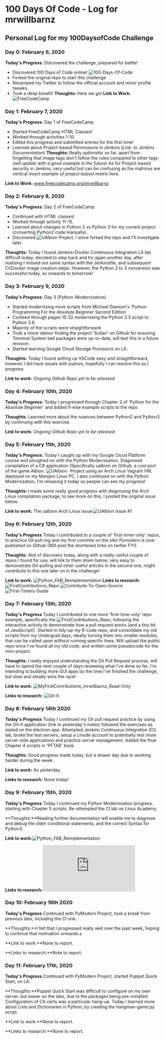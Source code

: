 # 100 Days Of Code - Log for mrwillbarnz

## Personal Log for my 100DaysofCode Challenge

### Day 0: February 6, 2020

**Today's Progress**: Discovered the challenge, prepared for battle!

- Discovered 100 Days of Code online! ![100-Days-Of-Code](https://www.100daysofcode.com/)
- Forked the original repo to start this challenge
- Revamped my Twitter to follow the official account and minor profile tweaks.
- Took a deep breath!
**Thoughts:** Here we go!
**Link to Work:** ![FreeCodeCamp](www.freecodecamp.org/mrwillbarnz)

### Day 1: February 7, 2020

**Today's Progress**: Day 1 of FreeCodeCamp

- Started FreeCodeCamp HTML Classes!
- Worked through activities 1-10.
- Edited this progress and submitted entries for the first time!
- Learned about Project-based Permissions in Jenkins (*Link: to Jenkins Documentation*)
**Thoughts:** Really optimisitic so far, apart from forgetting that image tags don't follow the rules compared to other tags *(will update with a good example in the future)* As for Project-based security in Jenkins, very useful but can be confusing as the matrices are vertical *insert example of project-based matrix here*.

**Link to Work:** www.freecodecamp.org/mrwillbarnz

### Day 2: February 8, 2020

**Today's Progress**: Day 2 of FreeCodeCamp

- Continued with HTML classes!
- Worked through activity 11-15.
- Learned about changes in Python 2 vs Python 3 for my current project (converting Python2 code manually).
- Discovered ![UAlbion Project](https://github.com/csinkers/ualbion), I since forked the repo and I'll investigate later.

**Thoughts:** Today I found Jenkins-Docker Continuous Integration LA lab difficult today, decided to step back and try again another day, after realising I missed out some syntax with the Jenkinsfile, and subsequent CI/Docker image creation steps. However, the Python 2 to 3 conversion was successful today, so onwards to tomorrow!

### Day 3: February 9, 2020

**Today's Progress**: Day 3 (Python-Modernization)

- Started modernizing more scripts from Michael Dawson's 'Python Programming For the Absolute Beginner Second Edition'
- Combed through pages 15-32 modernising the Python 2.3 script to Python 3.8.
- Majority of the scripts were straightforward.
- Took a minor detour finding the project 'Sultan' on Github for ensuring Terminal System bell packages were up-to-date, will test this in a future revision.
- Started learning Google Cloud Storage Provisions on LA.

**Thoughts:** Today I found setting up VSCode easy and straightforward, however I did have issues with pyenvs, hopefully I can resolve this as I progress.

**Link to work:** *Ongoing Github Repo yet to be released*

### Day 4: February 10th, 2020

**Today's Progress:**
Today I progressed through Chapter 2 of 'Python for the Absolute Beginner' and added if-else example scripts to the repo.

**Thoughts:** Learned more about the nuances between Python2 and Python3 by continuing with this exercise.

**Link to work:** *Ongoing Github Repo yet to be released*

### Day 5: February 11th, 2020

**Today's Progress:** Today I caught up with my Google Cloud Platform course and ploughed on with the Python Modernisation. Diagnosed compilation of a C# application (Specifically ualbion on Github, a cool port of the game Albion. ![UAlbion -Project](https://github.com/csinkers/ualbion) using an Arch Linux Vagrant VM, deployed on my Manjaro Linux PC. I also continued on with the Python Modernization, I'm releasing it today so people can see my progress!

**Thoughts:** I made some really good progress with diagnosing the Arch Linux compilation package, to see more on this, I posted the original issue below.

**Link to work:**  The ualbion Arch Linux issue:![UAlbion Issue #1](https://github.com/csinkers/ualbion/issues/1)

### Day 6: February 12th, 2020

**Today's Progress** Today I contributed to a couple of 'first-timer-only' repos, to practice Git pull-ing and my first commits on the site! Pymodern is now published on Github (Will post the shortened links on twitter FYI).

**Thoughts:** Alot of discovery today, along with a really useful couple of repos I found for use, will link to them down below, very easy to demonstrate Git-pulling and other useful articles in the second one, might contribute to this one later on in the challenge!

**Link to work:** ![Python_FAB_Reimplementation](https://www.github.com/mrwillbarnz/Python_FAB_Reimplementation)
**Links to research:** ![FirstContributions_Repo](https://github.com/firstcontributions/first-contributions) ![Contribute-To-Open-Source](https://github.com/danthareja/contribute-to-open-source) ![First-Timers-Guide](https://github.com/the-ethan-hunt/first-timers-guide)

### Day 7: February 13th, 2020

**Today's Progress** Today I contributed to one more 'first-time-only' repo example, specifically the ![FirstContributions_Repo](https://github.com/firstcontributions/first-contributions), following the interactive activity to demonstrate how a pull request works (and a tiny bit of JavaScript!). Started to tidy-up my R-code repo, and consolidate my old scripts from my Undergrad days, ideally turning them into smaller modules, that can be called upon without running specific lines. Will upload the public repo once I've found all my old code, and written some pseudocode for the mini-project.

**Thoughts:** I really enjoyed understanding the Git Pull Request process, will have to spend the next couple of days reviewing what I've done so far. I'm intending to building more GUI apps by the time I've finished the challenge, but slow and steady wins the race!

**Link to work:** ![MyFirstContributions_mrwillbarnz_Read-Only](https://github.com/mrwillbarnz/firstcontributions/)

**Links to research:** ![Git-It](https://github.com/jlord/git-it-electron)

### Day 8: February 14th 2020

**Today's Progress** Today I continued my Git pull request practice by using the Git-It application (link in yesterday's notes) followed the exercises as stated on the electron-app. Attempted Jenkins Continuous Integration (CI) lab, broke the test servers, setup a Linode account to potentially test more server-side applications and practice server management. Added the final Chapter 4 scripts in 'PFTAB' book.

**Thoughts:** Good progress made today, but a slower day due to working harder during the week.

**Link to work:** As yesterday.

**Links to research:** None today!

### Day 9: February 15th, 2020

**Today's Progress** Today I continued my Python Modernisation progress, starting with Chapter 5 scripts. Re-attempted the CI lab on Linux Academy.

**Thoughts:**Reading further documentation will enable me to diagnose and debug the older conditional statements, and the correct Syntax for Python3.

**Link to work:**![Python_FAB_Reimplementation](https://www.github.com/mrwillbarnz/Python_FAB_Reimplementation)

**Links to research:**![Python3_Conditional_Statements](https://www.python-course.eu/python3_conditional_statements.php)

### Day 10: February 16th 2020

**Today's Progress** Continued with PyModern Project, took a break from previous labs, including the CI one.

**Thoughts:**I felt that I progressed really well over the past week, hoping to continue that motivation onwards.s

**Link to work:**None to report.

**Links to research:**Note to report.
### Day 11: February 17th, 2020

**Today's Progress** Continued with PyModern Project, started Puppet Quick Start, on LA.

**Thoughts:**Puppet Quick Start was difficult to configure on my own server, but easier on the labs, due to the packages being pre-installed. Configuration of CA certs was a particular hang-up. Today I learned more about Lists and Dictionaries in Python, by creating the hangman-game.py script.

**Link to work:**None to report.

**Links to research:**None to report.

[//]: # (### Day 12: February 18th 2020)
[//]: # (**Today's Progress**)
[//]: # (**Thoughts:**)
[//]: # (**Link to work:**)
[//]: # (**Links to research:**)
[//]: # (### Day 13: February 19th, 2020)
[//]: # (**Today's Progress**)
[//]: # (**Thoughts:**)
[//]: # (**Link to work:**)
[//]: # (**Links to research:**)
[//]: # (### Day 14: February 20th 2020)
[//]: # (**Today's Progress**)
[//]: # (**Thoughts:**)
[//]: # (**Link to work:**)
[//]: # (**Links to research:**)
[//]: # (### Day 15: February 21th, 2020)
[//]: # (**Today's Progress**)
[//]: # (**Thoughts:**)
[//]: # (**Link to work:**)
[//]: # (**Links to research:**)
[//]: # (### Day 16: February 22nd 2020)
[//]: # (**Today's Progress**)
[//]: # (**Thoughts:**)
[//]: # (**Link to work:**)
[//]: # (**Links to research:**)
[//]: # (### Day 17: February 23rd, 2020)
[//]: # (**Today's Progress**)
[//]: # (**Thoughts:**)
[//]: # (**Link to work:**)
[//]: # (**Links to research:**)
[//]: # (### Day 18: February 24th 2020)
[//]: # (**Today's Progress**)
[//]: # (**Thoughts:**)
[//]: # (**Link to work:**)
[//]: # (**Links to research:**)
[//]: # (### Day 19: February 25th, 2020)
[//]: # (**Today's Progress**)
[//]: # (**Thoughts:**)
[//]: # (**Link to work:**)
[//]: # (**Links to research:**)
[//]: # (### Day 20: February 26th 2020)
[//]: # (**Today's Progress**)
[//]: # (**Thoughts:**)
[//]: # (**Link to work:**)
[//]: # (**Links to research:**)
[//]: # (### Day 21: February 27th, 2020)
[//]: # (**Today's Progress**)
[//]: # (**Thoughts:**)
[//]: # (**Link to work:**)
[//]: # (**Links to research:**)
[//]: # (### Day 22: February 28th 2020)
[//]: # (**Today's Progress**)
[//]: # (**Thoughts:**)
[//]: # (**Link to work:**)
[//]: # (**Links to research:**)
[//]: # (### Day 23: February 29th, 2020)
[//]: # (**Today's Progress**)
[//]: # (**Thoughts:**)
[//]: # (**Link to work:**)
[//]: # (**Links to research:**)
[//]: # (### Day 24: February 30th 2020)
[//]: # (**Today's Progress**)
[//]: # (**Thoughts:**)
[//]: # (**Link to work:**)
[//]: # (**Links to research:**)
[//]: # (### Day 25: February 31th, 2020)
[//]: # (**Today's Progress**)
[//]: # (**Thoughts:**)
[//]: # (**Link to work:**)
[//]: # (**Links to research:**)
[//]: # (### Day 26: March 1st 2020)
[//]: # (**Today's Progress**)
[//]: # (**Thoughts:**)
[//]: # (**Link to work:**)
[//]: # (**Links to research:**)
[//]: # (### Day 27: March 2nd, 2020)
[//]: # (**Today's Progress**)
[//]: # (**Thoughts:**)
[//]: # (**Link to work:**)
[//]: # (**Links to research:**)
[//]: # (### Day 28: March 3rd 2020)
[//]: # (**Today's Progress**)
[//]: # (**Thoughts:**)
[//]: # (**Link to work:**)
[//]: # (**Links to research:**)
[//]: # (### Day 29: March 4th, 2020)
[//]: # (**Today's Progress**)
[//]: # (**Thoughts:**)
[//]: # (**Link to work:**)
[//]: # (**Links to research:**)
[//]: # (### Day 30: March 5th 2020)
[//]: # (**Today's Progress**)
[//]: # (**Thoughts:**)
[//]: # (**Link to work:**)
[//]: # (**Links to research:**)
[//]: # (### Day 31: March 6th, 2020)
[//]: # (**Today's Progress**)
[//]: # (**Thoughts:**)
[//]: # (**Link to work:**)
[//]: # (**Links to research:**)
[//]: # (### Day 32: March 7th 2020)
[//]: # (**Today's Progress**)
[//]: # (**Thoughts:**)
[//]: # (**Link to work:**)
[//]: # (**Links to research:**)
[//]: # (### Day 33: March 8th, 2020)
[//]: # (**Today's Progress**)
[//]: # (**Thoughts:**)
[//]: # (**Link to work:**)
[//]: # (**Links to research:**)
[//]: # (### Day 34: March 9th 2020)
[//]: # (**Today's Progress**)
[//]: # (**Thoughts:**)
[//]: # (**Link to work:**)
[//]: # (**Links to research:**)
[//]: # (### Day 35: March 10th, 2020)
[//]: # (**Today's Progress**)
[//]: # (**Thoughts:**)
[//]: # (**Link to work:**)
[//]: # (**Links to research:**)
[//]: # (### Day 36: March 11th 2020)
[//]: # (**Today's Progress**)
[//]: # (**Thoughts:**)
[//]: # (**Link to work:**)
[//]: # (**Links to research:**)
[//]: # (### Day 37: March 12th, 2020)
[//]: # (**Today's Progress**)
[//]: # (**Thoughts:**)
[//]: # (**Link to work:**)
[//]: # (**Links to research:**)
[//]: # (### Day 38: March 13th 2020)
[//]: # (**Today's Progress**)
[//]: # (**Thoughts:**)
[//]: # (**Link to work:**)
[//]: # (**Links to research:**)
[//]: # (### Day 39: March 14th, 2020)
[//]: # (**Today's Progress**)
[//]: # (**Thoughts:**)
[//]: # (**Link to work:**)
[//]: # (**Links to research:**)
[//]: # (### Day 40: March 15th 2020)
[//]: # (**Today's Progress**)
[//]: # (**Thoughts:**)
[//]: # (**Link to work:**)
[//]: # (**Links to research:**)
[//]: # (### Day 41: March 15th, 2020)
[//]: # (**Today's Progress**)
[//]: # (**Thoughts:**)
[//]: # (**Link to work:**)
[//]: # (**Links to research:**)
[//]: # (### Day 42: March 16th 2020)
[//]: # (**Today's Progress**)
[//]: # (**Thoughts:**)
[//]: # (**Link to work:**)
[//]: # (**Links to research:**)
[//]: # (### Day 43: March 17th, 2020)
[//]: # (**Today's Progress**)
[//]: # (**Thoughts:**)
[//]: # (**Link to work:**)
[//]: # (**Links to research:**)
[//]: # (### Day 44: March 18th 2020)
[//]: # (**Today's Progress**)
[//]: # (**Thoughts:**)
[//]: # (**Link to work:**)
[//]: # (**Links to research:**)
[//]: # (### Day 45: March 19th, 2020)
[//]: # (**Today's Progress**)
[//]: # (**Thoughts:**)
[//]: # (**Link to work:**)
[//]: # (**Links to research:**)
[//]: # (### Day 46: March 20th 2020)
[//]: # (**Today's Progress**)
[//]: # (**Thoughts:**)
[//]: # (**Link to work:**)
[//]: # (**Links to research:**)
[//]: # (### Day 47: March 21st, 2020)
[//]: # (**Today's Progress**)
[//]: # (**Thoughts:**)
[//]: # (**Link to work:**)
[//]: # (**Links to research:**)
[//]: # (### Day 48: March 22nd 2020)
[//]: # (**Today's Progress**)
[//]: # (**Thoughts:**)
[//]: # (**Link to work:**)
[//]: # (**Links to research:**)
[//]: # (### Day 49: March 23rd, 2020)
[//]: # (**Today's Progress**)
[//]: # (**Thoughts:**)
[//]: # (**Link to work:**)
[//]: # (**Links to research:**)
[//]: # (### Day 50: March 24th 2020)
[//]: # (**Today's Progress**)
[//]: # (**Thoughts:**)
[//]: # (**Link to work:**)
[//]: # (**Links to research:**)
[//]: # (### Day 51: March 25th, 2020)
[//]: # (**Today's Progress**)
[//]: # (**Thoughts:**)
[//]: # (**Link to work:**)
[//]: # (**Links to research:**)
[//]: # (### Day 52: March 26th 2020)
[//]: # (**Today's Progress**)
[//]: # (**Thoughts:**)
[//]: # (**Link to work:**)
[//]: # (**Links to research:**)
[//]: # (### Day 53: March 27th, 2020)
[//]: # (**Today's Progress**)
[//]: # (**Thoughts:**)
[//]: # (**Link to work:**)
[//]: # (**Links to research:**)
[//]: # (### Day 54: March 28th 2020)
[//]: # (**Today's Progress**)
[//]: # (**Thoughts:**)
[//]: # (**Link to work:**)
[//]: # (**Links to research:**)
[//]: # (### Day 55: March 29th, 2020)
[//]: # (**Today's Progress**)
[//]: # (**Thoughts:**)
[//]: # (**Link to work:**)
[//]: # (**Links to research:**)
[//]: # (### Day 56: April 1st 2020)
[//]: # (**Today's Progress**)
[//]: # (**Thoughts:**)
[//]: # (**Link to work:**)
[//]: # (**Links to research:**)
[//]: # (### Day 57: April 2nd, 2020)
[//]: # (**Today's Progress**)
[//]: # (**Thoughts:**)
[//]: # (**Link to work:**)
[//]: # (**Links to research:**)
[//]: # (### Day 58: April 3rd 2020)
[//]: # (**Today's Progress**)
[//]: # (**Thoughts:**)
[//]: # (**Link to work:**)
[//]: # (**Links to research:**)
[//]: # (### Day 59: April 4th, 2020)
[//]: # (**Today's Progress**)
[//]: # (**Thoughts:**)
[//]: # (**Link to work:**)
[//]: # (**Links to research:**)
[//]: # (### Day 60: April 5th 2020)
[//]: # (**Today's Progress**)
[//]: # (**Thoughts:**)
[//]: # (**Link to work:**)
[//]: # (**Links to research:**)
[//]: # (### Day 61: April 6th, 2020)
[//]: # (**Today's Progress**)
[//]: # (**Thoughts:**)
[//]: # (**Link to work:**)
[//]: # (**Links to research:**)
[//]: # (### Day 62: April 7th 2020)
[//]: # (**Today's Progress**)
[//]: # (**Thoughts:**)
[//]: # (**Link to work:**)
[//]: # (**Links to research:**)
[//]: # (### Day 63: April 8th, 2020)
[//]: # (**Today's Progress**)
[//]: # (**Thoughts:**)
[//]: # (**Link to work:**)
[//]: # (**Links to research:**)
[//]: # (### Day 64: April 9th 2020)
[//]: # (**Today's Progress**)
[//]: # (**Thoughts:**)
[//]: # (**Link to work:**)
[//]: # (**Links to research:**)
[//]: # (### Day 65: April 10th, 2020)
[//]: # (**Today's Progress**)
[//]: # (**Thoughts:**)
[//]: # (**Link to work:**)
[//]: # (**Links to research:**)
[//]: # (### Day 66: April 11th 2020)
[//]: # (**Today's Progress**)
[//]: # (**Thoughts:**)
[//]: # (**Link to work:**)
[//]: # (**Links to research:**)
[//]: # (### Day 67: April 12th, 2020)
[//]: # (**Today's Progress**)
[//]: # (**Thoughts:**)
[//]: # (**Link to work:**)
[//]: # (**Links to research:**)
[//]: # (### Day 68: April 13th 2020)
[//]: # (**Today's Progress**)
[//]: # (**Thoughts:**)
[//]: # (**Link to work:**)
[//]: # (**Links to research:**)
[//]: # (### Day 69: April 14th, 2020)
[//]: # (**Today's Progress**)
[//]: # (**Thoughts:**)
[//]: # (**Link to work:**)
[//]: # (**Links to research:**)
[//]: # (### Day 70: April 15th 2020)
[//]: # (**Today's Progress**)
[//]: # (**Thoughts:**)
[//]: # (**Link to work:**)
[//]: # (**Links to research:**)
[//]: # (### Day 71: April 16th, 2020)
[//]: # (**Today's Progress**)
[//]: # (**Thoughts:**)
[//]: # (**Link to work:**)
[//]: # (**Links to research:**)
[//]: # (### Day 72: April 17th 2020)
[//]: # (**Today's Progress**)
[//]: # (**Thoughts:**)
[//]: # (**Link to work:**)
[//]: # (**Links to research:**)
[//]: # (### Day 73: April 18th, 2020)
[//]: # (**Today's Progress**)
[//]: # (**Thoughts:**)
[//]: # (**Link to work:**)
[//]: # (**Links to research:**)
[//]: # (### Day 74: April 19th 2020)
[//]: # (**Today's Progress**)
[//]: # (**Thoughts:**)
[//]: # (**Link to work:**)
[//]: # (**Links to research:**)
[//]: # (### Day 75: April 20th, 2020)
[//]: # (**Today's Progress**)
[//]: # (**Thoughts:**)
[//]: # (**Link to work:**)
[//]: # (**Links to research:**)
[//]: # (### Day 76: April 21st 2020)
[//]: # (**Today's Progress**)
[//]: # (**Thoughts:**)
[//]: # (**Link to work:**)
[//]: # (**Links to research:**)
[//]: # (### Day 77: April 22nd, 2020)
[//]: # (**Today's Progress**)
[//]: # (**Thoughts:**)
[//]: # (**Link to work:**)
[//]: # (**Links to research:**)
[//]: # (### Day 78: April 23rd 2020)
[//]: # (**Today's Progress**)
[//]: # (**Thoughts:**)
[//]: # (**Link to work:**)
[//]: # (**Links to research:**)
[//]: # (### Day 79: April 24th, 2020)
[//]: # (**Today's Progress**)
[//]: # (**Thoughts:**)
[//]: # (**Link to work:**)
[//]: # (**Links to research:**)
[//]: # (### Day 80: April 25th 2020)
[//]: # (**Today's Progress**)
[//]: # (**Thoughts:**)
[//]: # (**Link to work:**)
[//]: # (**Links to research:**)
[//]: # (### Day 81: April 26th, 2020)
[//]: # (**Today's Progress**)
[//]: # (**Thoughts:**)
[//]: # (**Link to work:**)
[//]: # (**Links to research:**)
[//]: # (### Day 82: April 27th 2020)
[//]: # (**Today's Progress**)
[//]: # (**Thoughts:**)
[//]: # (**Link to work:**)
[//]: # (**Links to research:**)
[//]: # (### Day 83: April 28th, 2020)
[//]: # (**Today's Progress**)
[//]: # (**Thoughts:**)
[//]: # (**Link to work:**)
[//]: # (**Links to research:**)
[//]: # (### Day 84: April 29th 2020)
[//]: # (**Today's Progress**)
[//]: # (**Thoughts:**)
[//]: # (**Link to work:**)
[//]: # (**Links to research:**)
[//]: # (### Day 85: April 30th, 2020)
[//]: # (**Today's Progress**)
[//]: # (**Thoughts:**)
[//]: # (**Link to work:**)
[//]: # (**Links to research:**)
[//]: # (### Day 86: April 31st 2020)
[//]: # (**Today's Progress**)
[//]: # (**Thoughts:**)
[//]: # (**Link to work:**)
[//]: # (**Links to research:**)
[//]: # (### Day 87: May 1st, 2020)
[//]: # (**Today's Progress**)
[//]: # (**Thoughts:**)
[//]: # (**Link to work:**)
[//]: # (**Links to research:**)
[//]: # (### Day 88: May 2nd, 2020)
[//]: # (**Today's Progress**)
[//]: # (**Thoughts:**)
[//]: # (**Link to work:**)
[//]: # (**Links to research:**)
[//]: # (### Day 89: May 3rd, 2020)
[//]: # (**Today's Progress**)
[//]: # (**Thoughts:**)
[//]: # (**Link to work:**)
[//]: # (**Links to research:**)
[//]: # (### Day 90: May 4th, 2020)
[//]: # (**Today's Progress**)
[//]: # (**Thoughts:**)
[//]: # (**Link to work:**)
[//]: # (**Links to research:**)
[//]: # (### Day 91: May 5th, 2020)
[//]: # (**Today's Progress**)
[//]: # (**Thoughts:**)
[//]: # (**Link to work:**)
[//]: # (**Links to research:**)
[//]: # (### Day 92: May 6th 2020)
[//]: # (**Today's Progress**)
[//]: # (**Thoughts:**)
[//]: # (**Link to work:**)
[//]: # (**Links to research:**)
[//]: # (### Day 93: May 7th, 2020)
[//]: # (**Today's Progress**)
[//]: # (**Thoughts:**)
[//]: # (**Link to work:**)
[//]: # (**Links to research:**)
[//]: # (### Day 94: May 8th 2020)
[//]: # (**Today's Progress**)
[//]: # (**Thoughts:**)
[//]: # (**Link to work:**)
[//]: # (**Links to research:**)
[//]: # (### Day 95: May 9th, 2020)
[//]: # (**Today's Progress**)
[//]: # (**Thoughts:**)
[//]: # (**Link to work:**)
[//]: # (**Links to research:**)
[//]: # (### Day 96: May 10th 2020)
[//]: # (**Today's Progress**)
[//]: # (**Thoughts:**)
[//]: # (**Link to work:**)
[//]: # (**Links to research:**)
[//]: # (### Day 97: May 11th, 2020)
[//]: # (**Today's Progress**)
[//]: # (**Thoughts:**)
[//]: # (**Link to work:**)
[//]: # (**Links to research:**)
[//]: # (### Day 98: May 12th 2020)
[//]: # (**Today's Progress**)
[//]: # (**Thoughts:**)
[//]: # (**Link to work:**)
[//]: # (**Links to research:**)
[//]: # (### Day 99: February 13th, 2020)
[//]: # (**Today's Progress**)
[//]: # (**Thoughts:**)
[//]: # (**Link to work:**)
[//]: # (**Links to research:**)
[//]: # (### Day 100: February 14th 2020)
[//]: # (**Today's Progress**)
[//]: # (**Thoughts:**)
[//]: # (**Link to work:**)
[//]: # (**Links to research:**)
